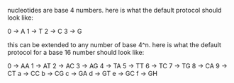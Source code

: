 nucleotides are base 4 numbers. here is what the default protocol should 
look like:

0 -> A
1 -> T
2 -> C
3 -> G

this can be extended to any number of base 4^n. here is what the default 
protocol for a base 16 number should look like:

0 -> AA
1 -> AT
2 -> AC
3 -> AG
4 -> TA
5 -> TT
6 -> TC
7 -> TG
8 -> CA
9 -> CT
a -> CC
b -> CG
c -> GA
d -> GT
e -> GC
f -> GH